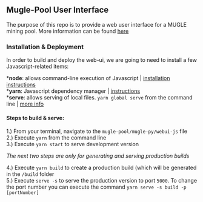 ## Mugle-Pool User Interface

The purpose of this repo is to provide a web user interface for a MUGLE mining pool. More information can be found [here](https://github.com/mugle-pool/mugle-pool)

### Installation & Deployment

In order to build and deploy the web-ui, we are going to need to install a few Javascript-related items:

***node**: allows command-line execution of Javascript | [installation instructions](https://nodejs.org/en/download/package-manager/)  
***yarn**: Javascript dependency manager | [instructions](https://yarnpkg.com/lang/en/docs/install/)  
***serve**: allows serving of local files. `yarn global serve` from the command line | [more info](https://www.npmjs.com/package/serve)  

#### Steps to build & serve:
1.) From your terminal, navigate to the `mugle-pool/mugle-py/webui-js` file  
2.) Execute `yarn` from the command line  
3.) Execute `yarn start` to serve development version  

*The next two steps are only for generating and serving production builds*  

4.) Execute `yarn build` to create a production build (which will be generated in the `/build` folder  
5.) Execute `serve -s` to serve the production version to port `5000`. To change the port number you can execute the command `yarn serve -s build -p [portNumber]` 
